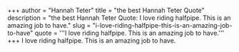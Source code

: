 +++
author = "Hannah Teter"
title = "the best Hannah Teter Quote"
description = "the best Hannah Teter Quote: I love riding halfpipe. This is an amazing job to have."
slug = "i-love-riding-halfpipe-this-is-an-amazing-job-to-have"
quote = '''I love riding halfpipe. This is an amazing job to have.'''
+++
I love riding halfpipe. This is an amazing job to have.
